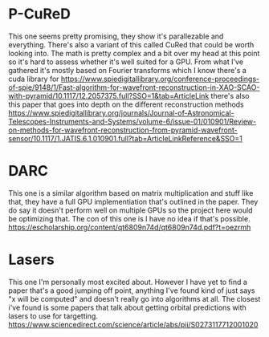 # P-CuReD
This one seems pretty promising, they show it's parallezable and everything. There's also a variant of this called CuRed that could be worth looking into. The math is pretty complex and a bit over my head at this point so it's hard to assess whether it's well suited for a GPU. From what I've gathered it's mostly based on Fourier transforms which I know there's a cuda library for https://www.spiedigitallibrary.org/conference-proceedings-of-spie/9148/1/Fast-algorithm-for-wavefront-reconstruction-in-XAO-SCAO-with-pyramid/10.1117/12.2057375.full?SSO=1&tab=ArticleLink there's also this paper that goes into depth on the different reconstruction methods https://www.spiedigitallibrary.org/journals/Journal-of-Astronomical-Telescopes-Instruments-and-Systems/volume-6/issue-01/010901/Review-on-methods-for-wavefront-reconstruction-from-pyramid-wavefront-sensor/10.1117/1.JATIS.6.1.010901.full?tab=ArticleLinkReference&SSO=1 
# DARC
This one is a similar algorithm based on matrix multiplication and stuff like that, they have a full GPU implementiation that's outlined in the paper. They do say it doesn't perform well on multiple GPUs so the project here would be optimizing that. The con of this one is I have no idea if that's possible. https://escholarship.org/content/qt6809n74d/qt6809n74d.pdf?t=oezrmh
# Lasers
This one I'm personally most excited about. However I have yet to find a paper that's a good jumping off point, anything I've found kind of just says "x will be computed" and doesn't really go into algorithms at all. The closest i've found is some papers that talk about getting orbital predictions with lasers to use for targetting. https://www.sciencedirect.com/science/article/abs/pii/S0273117712001020
